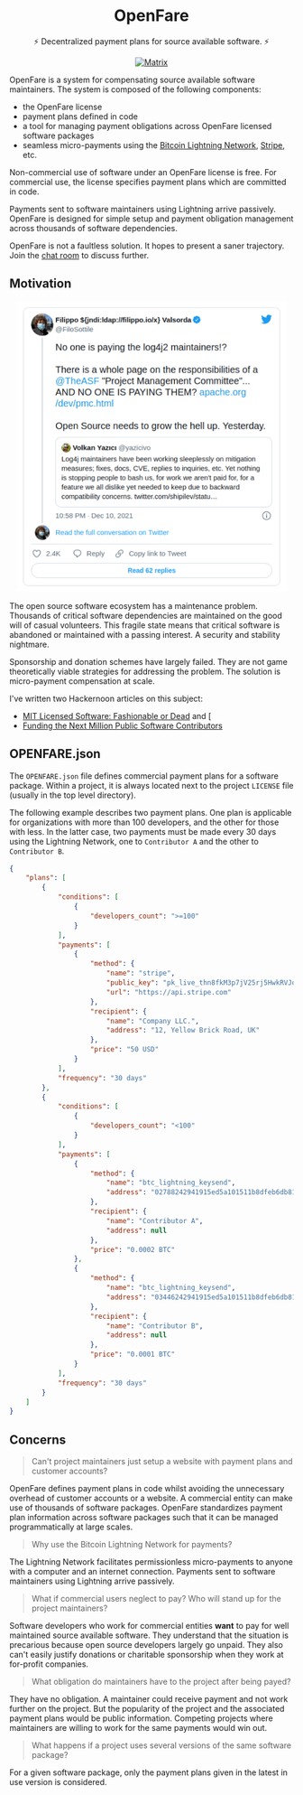 <h1 align="center">OpenFare</h1>

<p align="center">⚡️ Decentralized payment plans for source available software. ⚡️</p>

<p align="center">
  <a href="https://matrix.to/#/#openfare:matrix.org"><img src="https://img.shields.io/matrix/openfare:matrix.org?label=chat&logo=matrix" alt="Matrix"></a>
</p>

OpenFare is a system for compensating source available software maintainers. The system is composed of the following components:

* the OpenFare license
* payment plans defined in code
* a tool for managing payment obligations across OpenFare licensed software packages
* seamless micro-payments using the [Bitcoin Lightning Network](https://lightning.readthedocs.io/lightning-keysend.7.html), [Stripe](stripe.com), etc.

Non-commercial use of software under an OpenFare license is free. For commercial use, the license specifies payment plans which are committed in code.

Payments sent to software maintainers using Lightning arrive passively. OpenFare is designed for simple setup and payment obligation management across thousands of software dependencies.

OpenFare is not a faultless solution. It hopes to present a saner trajectory. Join the [chat room](https://matrix.to/#/#openfare:matrix.org) to discuss further.

## Motivation

<p align="center">
    <a align="center" href="https://twitter.com/FiloSottile/status/1469441477642178561">
    <img src="assets/filippo_tweet.png" alt="Filippo Tweet" width="477" height="515" />
    </a>
</p>

The open source software ecosystem has a maintenance problem. Thousands of critical software dependencies are maintained on the good will of casual volunteers. This fragile state means that critical software is abandoned or maintained with a passing interest. A security and stability nightmare.

Sponsorship and donation schemes have largely failed. They are not game theoretically viable strategies for addressing the problem. The solution is micro-payment compensation at scale.

I've written two Hackernoon articles on this subject:

* [MIT Licensed Software: Fashionable or Dead](https://hackernoon.com/mit-licensed-software-fashionable-or-dead) and [
* [Funding the Next Million Public Software Contributors](https://hackernoon.com/funding-the-next-million-open-source-contributors)

## OPENFARE.json

The `OPENFARE.json` file defines commercial payment plans for a software package. Within a project, it is always located next to the project `LICENSE` file (usually in the top level directory).

The following example describes two payment plans. One plan is applicable for organizations with more than 100 developers, and the other for those with less. In the latter case, two payments must be made every 30 days using the Lightning Network, one to `Contributor A` and the other to `Contributor B`.

```json
{
    "plans": [
        {
            "conditions": [
                {
                    "developers_count": ">=100"
                }
            ],
            "payments": [
                {
                    "method": {
                        "name": "stripe",
                        "public_key": "pk_live_thn8fkM3p7jV25rj5HwkRVJq",
                        "url": "https://api.stripe.com"
                    },
                    "recipient": {
                        "name": "Company LLC.",
                        "address": "12, Yellow Brick Road, UK"
                    },
                    "price": "50 USD"
                }
            ],
            "frequency": "30 days"
        },
        {
            "conditions": [
                {
                    "developers_count": "<100"
                }
            ],
            "payments": [
                {
                    "method": {
                        "name": "btc_lightning_keysend",
                        "address": "02788242941915ed5a101511b8dfeb6db81e0fcd7546f6a55ef4dedf590a7d7ff4"
                    },
                    "recipient": {
                        "name": "Contributor A",
                        "address": null
                    },
                    "price": "0.0002 BTC"
                },
                {
                    "method": {
                        "name": "btc_lightning_keysend",
                        "address": "03446242941915ed5a101511b8dfeb6db81e0fcd7546f6a55ef4dedf590a7p8kk2"
                    },
                    "recipient": {
                        "name": "Contributor B",
                        "address": null
                    },
                    "price": "0.0001 BTC"
                }
            ],
            "frequency": "30 days"
        }
    ]
}
```

## Concerns

> Can't project maintainers just setup a website with payment plans and customer accounts?

OpenFare defines payment plans in code whilst avoiding the unnecessary overhead of customer accounts or a website. A commercial entity can make use of thousands of software packages. OpenFare standardizes payment plan information across software packages such that it can be managed programmatically at large scales.

> Why use the Bitcoin Lightning Network for payments?

The Lightning Network facilitates permissionless micro-payments to anyone with a computer and an internet connection. Payments sent to software maintainers using Lightning arrive passively.

> What if commercial users neglect to pay? Who will stand up for the project maintainers?

Software developers who work for commercial entities **want** to pay for well maintained source available software. They understand that the situation is precarious because open source developers largely go unpaid. They also can't easily justify donations or charitable sponsorship when they work at for-profit companies.

> What obligation do maintainers have to the project after being payed?

They have no obligation. A maintainer could receive payment and not work further on the project. But the popularity of the project and the associated payment plans would be public information. Competing projects where maintainers are willing to work for the same payments would win out.

> What happens if a project uses several versions of the same software package?

For a given software package, only the payment plans given in the latest in use version is considered.
